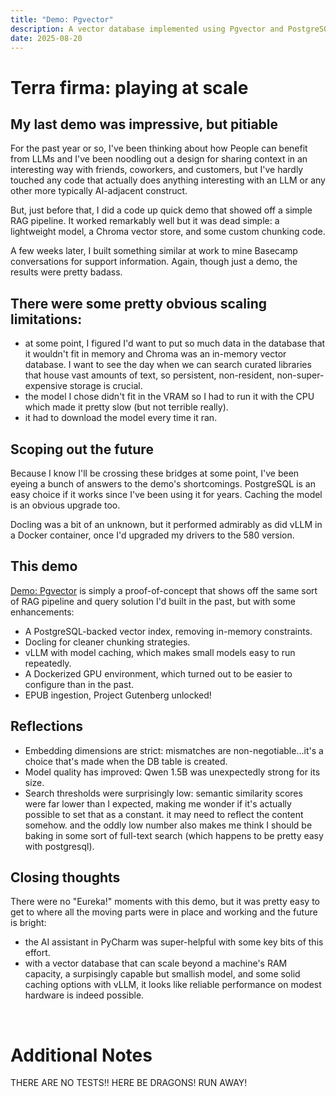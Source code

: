 ```yaml
---
title: "Demo: Pgvector"
description: A vector database implemented using Pgvector and PostgreSQL.
date: 2025-08-20
---
```


# Terra firma: playing at scale
## My last demo was impressive, but pitiable
For the past year or so, I've been thinking about how People can benefit from
LLMs and I've been noodling out a design for sharing context in an interesting
way with friends, coworkers, and customers, but I've hardly touched any code
that actually does anything interesting with an LLM or any other more typically
AI-adjacent construct.

But, just before that, I did a code up quick demo that showed off a simple RAG
pipeline.  It worked remarkably well but it was dead simple: a lightweight
model, a Chroma vector store, and some custom chunking code.

A few weeks later, I built something similar at work to mine Basecamp
conversations for support information.  Again, though just a demo, the
results were pretty badass.

## There were some pretty obvious scaling limitations:
* at some point, I figured I'd want to put so much data in the database that it
  wouldn't fit in memory and Chroma was an in-memory vector database.  I want to
  see the day when we can search curated libraries that house vast amounts of
  text, so persistent, non-resident, non-super-expensive storage is crucial.
* the model I chose didn't fit in the VRAM so I had to run it with the CPU which
  made it pretty slow (but not terrible really).
* it had to download the model every time it ran.

## Scoping out the future
Because I know I'll be crossing these bridges at some point, I've been eyeing
a bunch of answers to the demo's shortcomings.  PostgreSQL is an easy choice if
it works since I've been using it for years.  Caching the model is an obvious
upgrade too.

Docling was a bit of an unknown, but it performed admirably as did vLLM in a
Docker container, once I'd upgraded my drivers to the 580 version.

## This demo
[Demo: Pgvector](https://github.com/FredworkLemmas/demo_pgvector) is simply a
proof-of-concept that shows off the same sort of RAG pipeline and query solution
I'd built in the past, but with some enhancements:

* A PostgreSQL-backed vector index, removing in-memory constraints.
* Docling for cleaner chunking strategies.
* vLLM with model caching, which makes small models easy to run repeatedly.
* A Dockerized GPU environment, which turned out to be easier to configure than
  in the past.
* EPUB ingestion, Project Gutenberg unlocked!

## Reflections
* Embedding dimensions are strict: mismatches are non-negotiable...it's a choice
  that's made when the DB table is created.
* Model quality has improved: Qwen 1.5B was unexpectedly strong for its size.
* Search thresholds were surprisingly low: semantic similarity scores were far
  lower than I expected, making me wonder if it's actually possible to set that
  as a constant.  it may need to reflect the content somehow.  and the oddly low
  number also makes me think I should be baking in some sort of full-text search
  (which happens to be pretty easy with postgresql).

## Closing thoughts
There were no "Eureka!" moments with this demo, but it was pretty easy to get to
where all the moving parts were in place and working and the future is bright:

* the AI assistant in PyCharm was super-helpful with some key bits of this
  effort.
* with a vector database that can scale beyond a machine's RAM capacity, a
  surpisingly capable but smallish model, and some solid caching options with
  vLLM, it looks like reliable performance on modest hardware is indeed
  possible.

&nbsp;
# Additional Notes
THERE ARE NO TESTS!!  HERE BE DRAGONS!  RUN AWAY!
